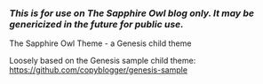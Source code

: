 ### *This is for use on The Sapphire Owl blog only. It may be genericized in the future for public use.*

The Sapphire Owl Theme - a Genesis child theme

Loosely based on the Genesis sample child theme: https://github.com/copyblogger/genesis-sample